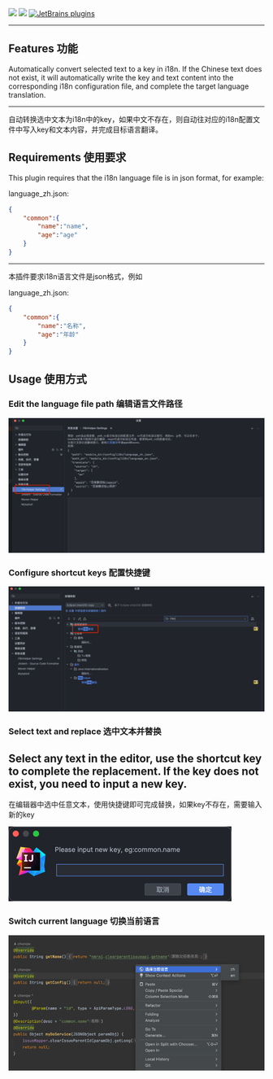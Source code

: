 <!-- Plugin description -->
<p>
    <a href="https://opensource.org/license/gpl-3.0/" alt="License">
        <img src="https://img.shields.io/badge/License-GPL--3.0-green" /></a>
<a target="_blank" href="https://join.slack.com/t/neatlogichome/shared_invite/zt-1w037axf8-r_i2y4pPQ1Z8FxOkAbb64w">
<img src="https://img.shields.io/badge/Slack-Neatlogic-orange" /></a>
<a target="_blank" href="https://plugins.jetbrains.com/plugin/21921-i18nhelper"><img alt="JetBrains plugins" src="https://img.shields.io/jetbrains/plugin/d/21921"></a>
</p>

---

## Features 功能

Automatically convert selected text to a key in i18n. If the Chinese text does not exist, it will automatically write
the key and text content into the corresponding i18n configuration file, and complete the target language translation.

---


自动转换选中文本为i18n中的key，如果中文不存在，则自动往对应的i18n配置文件中写入key和文本内容，并完成目标语言翻译。

## Requirements 使用要求

This plugin requires that the i18n language file is in json format, for example:

language_zh.json:

``` json
{
    "common":{
        "name":"name",
        "age":"age"
    }
}
```

---

本插件要求i18n语言文件是json格式，例如

language_zh.json:

``` json
{
    "common":{
        "name":"名称",
        "age":"年龄"
    }
}
```

## Usage 使用方式

### Edit the language file path 编辑语言文件路径

![img.png](https://github.com/neatlogic/i18nhelper-idea/raw/main/IMAGES/img.png)

### Configure shortcut keys 配置快捷键

![img_1.png](https://github.com/neatlogic/i18nhelper-idea/raw/main/IMAGES/img_1.png)

### Select text and replace 选中文本并替换

Select any text in the editor, use the shortcut key to complete the replacement. If the key does not exist, you need to
input a new key.
---
在编辑器中选中任意文本，使用快捷键即可完成替换，如果key不存在，需要输入新的key

![img.png](https://github.com/neatlogic/i18nhelper-idea/raw/main/IMAGES/img3.png)

### Switch current language 切换当前语言

![img.png](https://github.com/neatlogic/i18nhelper-idea/raw/main/IMAGES/img4.png)

<!-- Plugin description end -->
